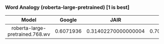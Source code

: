 ### Word Analogy (roberta-large-pretrained) [1 is best]
|Model|Google|JAIR|MSR|SAT|SemEval17|
|:--:|:--:|:--:|:--:|:--:|:--:|
|roberta-large-pretrained.768.wv|0.6071936|0.31402270000000004|0.70004225|0.33279184|0.34147802|
